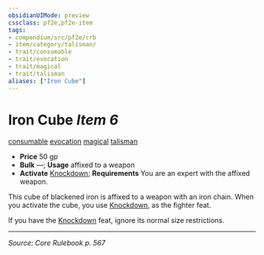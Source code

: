 ```yaml
---
obsidianUIMode: preview
cssclass: pf2e,pf2e-item
tags:
- compendium/src/pf2e/crb
- item/category/talisman/
- trait/consumable
- trait/evocation
- trait/magical
- trait/talisman
aliases: ["Iron Cube"]
---
```

# Iron Cube *Item 6*  
[consumable](consumable.md "Consumable Item Trait")  [evocation](evocation.md "Evocation School Trait")  [magical](magical.md "Magical Item Trait")  [talisman](talisman.md "Talisman Item Trait")  

- **Price** 50 gp
- **Bulk** —; **Usage** affixed to a weapon
- **Activate** [Knockdown](Reference/Compendium/Feats/knockdown.md); **Requirements** You are an expert with the affixed weapon.

This cube of blackened iron is affixed to a weapon with an iron chain. When you activate the cube, you use [Knockdown](Reference/Compendium/Feats/knockdown.md), as the fighter feat.

If you have the [Knockdown](Reference/Compendium/Feats/knockdown.md) feat, ignore its normal size restrictions.


---
*Source: Core Rulebook p. 567*